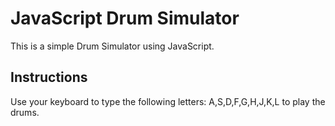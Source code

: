 # JavaScript Drum Simulator
This is a simple Drum Simulator using JavaScript. 

## Instructions
Use your keyboard to type the following letters: 
A,S,D,F,G,H,J,K,L to play the drums.